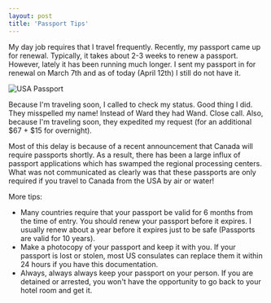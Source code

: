 ```yaml
---
layout: post  
title: 'Passport Tips'
---
```

My day job requires that I travel frequently. Recently, my passport came up for renewal. Typically, it takes about 2-3 weeks to renew a passport. However, lately it has been running much longer. I sent my passport in for renewal on March 7th and as of today (April 12th) I still do not have it.  
  

![USA Passport](http://z.about.com/d/cruises/1/8/_/Q/3/us_passport.jpg)  
  

Because I'm traveling soon, I called to check my status. Good thing I did. They misspelled my name! Instead of Ward they had Wand. Close call. Also, because I'm traveling soon, they expedited my request (for an additional $67 + $15 for overnight).  
  
Most of this delay is because of a recent announcement that Canada will require passports shortly. As a result, there has been a large influx of passport applications which has swamped the regional processing centers. What was not communicated as clearly was that these passports are only required if you travel to Canada from the USA by air or water!  
  
More tips:  


  * Many countries require that your passport be valid for 6 months from the time of entry. You should renew your passport before it expires. I usually renew about a year before it expires just to be safe (Passports are valid for 10 years).
  * Make a photocopy of your passport and keep it with you. If your passport is lost or stolen, most US consulates can replace them it within 24 hours if you have this documentation.
  * Always, always always keep your passport on your person. If you are detained or arrested, you won't have the opportunity to go back to your hotel room and get it.
